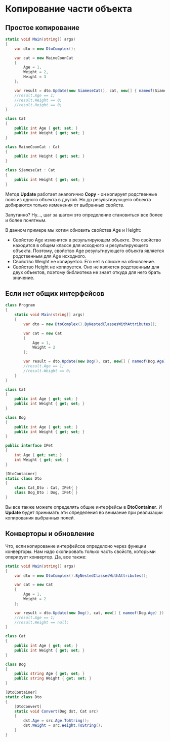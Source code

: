 # Копирование части объекта

## Простое копирование

```csharp
static void Main(string[] args)
{
	var dto = new DtoComplex();

	var cat = new MaineCoonCat
	{
		Age = 1,
		Weight = 2,
		Height = 3
	};

	var result = dto.Update(new SiameseCat(), cat, new[] { nameof(SiameseCat.Age), nameof(SiameseCat.Height) });
	//result.Age == 1;
	//result.Weight == 0;
	//result.Height == 0;
}

class Cat
{
	public int Age { get; set; }
	public int Weight { get; set; }
}

class MaineCoonCat : Cat
{
	public int Height { get; set; }
}

class SiameseCat : Cat
{
	public int Height { get; set; }
}
```

Метод **Update** работает аналогично **Copy** - он копирует родственные поля из одного объекта в другой. Но до результирующего объекта добираются только изменения от выбранных свойств.

Запутанно? Ну..., шаг за шагом это определение становиться все более и более понятным.

В данном примере мы хотим обновить свойства Age и Height:
* Свойство Age изменится в результирующем объекте. Это свойство находится в общем классе для исходного и результирующего объекта. Поэтому, свойство Age результирующего объекта является родственным для Age исходного.
* Свойство Weight не копируется. Его нет в списке на обновление.
* Свойство Height не копируется. Оно не является родственным для двух объектов, поэтому библиотека не знает откуда для него брать значение.

## Если нет общих интерфейсов

```csharp
class Program
{
	static void Main(string[] args)
	{
		var dto = new DtoComplex().ByNestedClassesWithAttributes();

		var cat = new Cat
		{
			Age = 1,
			Weight = 2
		};

		var result = dto.Update(new Dog(), cat, new[] { nameof(Dog.Age) });
		//result.Age == 1;
		//result.Weight == 0;		
	}
}

class Cat
{
	public int Age { get; set; }
	public int Weight { get; set; }
}

class Dog
{
	public int Age { get; set; }
	public int Weight { get; set; }
}

public interface IPet
{
	int Age { get; set; }
	int Weight { get; set; }
}

[DtoContainer]
static class Dto
{
	class Cat_Dto : Cat, IPet{ }
	class Dog_Dto : Dog, IPet{ }
}
```

Вы все также можете определять общие интерфейсы в **DtoContainer**. И **Update** будет принимать эти определения во внимание при реализации копирования выбранных полей.

## Конверторы и обновление

Что, если копирование интерфейсов определоно через функции конверторы. Нам надо скопировать только часть свойств, которыми оперирует конвертор. Да, все также:

```csharp
static void Main(string[] args)
{
	var dto = new DtoComplex().ByNestedClassesWithAttributes();

	var cat = new Cat
	{
		Age = 1,
		Weight = 2
	};

	var result = dto.Update(new Dog(), cat, new[] { nameof(Dog.Age) });
	//result.Age == 1;
	//result.Weight == null;
}

class Cat
{
	public int Age { get; set; }
	public int Weight { get; set; }
}

class Dog
{
	public string Age { get; set; }
	public string Weight { get; set; }
}

[DtoContainer]
static class Dto
{
	[DtoConvert]
	static void Convert(Dog dst, Cat src)
	{
		dst.Age = src.Age.ToString();
		dst.Weight = src.Weight.ToString();
	}
}
```

